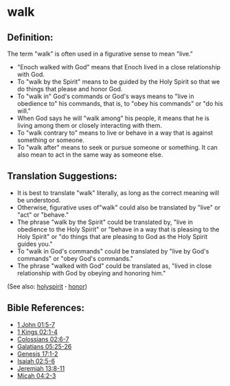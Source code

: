 # walk #

## Definition: ##

The term "walk" is often used in a figurative sense to mean "live."

* "Enoch walked with God" means that Enoch lived in a close relationship with God.
* To "walk by the Spirit" means to be guided by the Holy Spirit so that we do things that please and honor God.
* To "walk in" God's commands or God's ways means to "live in obedience to" his commands, that is, to "obey his commands" or "do his will."
* When God says he will "walk among" his people, it means that he is living among them or closely interacting with them.
* To "walk contrary to" means to live or behave in a way that is against something or someone.
* To "walk after" means to seek or pursue someone or something. It can also mean to act in the same way as someone else.

## Translation Suggestions: ##

* It is best to translate "walk" literally, as long as the correct meaning will be understood.
* Otherwise, figurative uses of"walk" could also be translated by "live" or "act" or "behave."
* The phrase "walk by the Spirit" could be translated by, "live in obedience to the Holy Spirit" or "behave in a way that is pleasing to the Holy Spirit" or "do things that are pleasing to God as the Holy Spirit guides you."
* To "walk in God's commands" could be translated by "live by God's commands" or "obey God's commands."
* The phrase "walked with God" could be translated as, "lived in close relationship with God by obeying and honoring him."

(See also: [holyspirit](../kt/holyspirit.md) **·** [honor](../other/honor.md))

## Bible References: ##

* [1 John 01:5-7](https://door43.org/en/bible/notes/1jn/01/05)
* [1 Kings 02:1-4](https://door43.org/en/bible/notes/1ki/02/01)
* [Colossians 02:6-7](https://door43.org/en/bible/notes/col/02/06)
* [Galatians 05:25-26](https://door43.org/en/bible/notes/gal/05/25)
* [Genesis 17:1-2](https://door43.org/en/bible/notes/gen/17/01)
* [Isaiah 02:5-6](https://door43.org/en/bible/notes/isa/02/05)
* [Jeremiah 13:8-11](https://door43.org/en/bible/notes/jer/13/08)
* [Micah 04:2-3](https://door43.org/en/bible/notes/mic/04/02)


